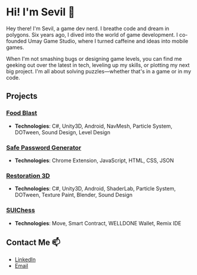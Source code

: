 # Hi! I'm Sevil 👋

Hey there! I'm Sevil, a game dev nerd. I breathe code and dream in polygons. Six years ago, I dived into the world of game development. I co-founded Umay Game Studio, where I turned caffeine and ideas into mobile games.

When I'm not smashing bugs or designing game levels, you can find me geeking out over the latest in tech, leveling up my skills, or plotting my next big project. I'm all about solving puzzles—whether that's in a game or in my code.


## Projects

### [Food Blast](https://github.com/sevilerdal/FoodBlast)
- **Technologies**: C#, Unity3D, Android, NavMesh, Particle System, DOTween, Sound Design, Level Design

### [Safe Password Generator](https://github.com/sevilerdal/SafePasswordGenerator)
- **Technologies**: Chrome Extension, JavaScript, HTML, CSS, JSON

### [Restoration 3D](https://github.com/sevilerdal/Restoration3D)
- **Technologies**: C#, Unity3D, Android, ShaderLab, Particle System, DOTween, Texture Paint, Blender, Sound Design

### [SUIChess](https://github.com/sevilerdal/MoveOnSui-Project)
- **Technologies**: Move, Smart Contract, WELLDONE Wallet, Remix IDE


## Contact Me 📫
- [LinkedIn](https://www.linkedin.com/in/sevil-erdal/)
- [Email](mailto:sevil.ozgur.erdal@gmail.com)

